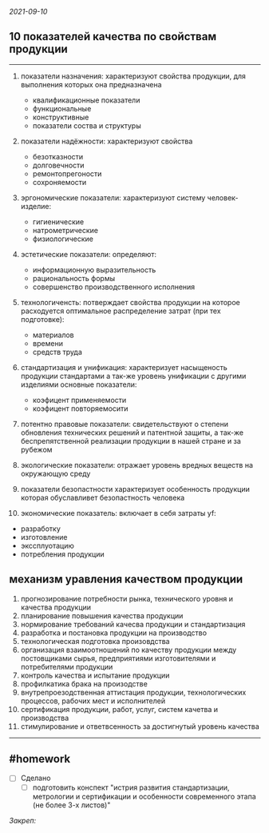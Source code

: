 *2021-09-10*

## 10 показателей качества по свойствам продукции
---

1. показатели назначения:
	характеризуют свойства продукции, для выполнения которых она предназначена
	- квалификационные показатели
	- функциональные
	- конструктивные
	- показатели соства и структуры

2. показатели надёжности:
	характеризуют свойства 
	- безотказности
	- долговечности
	- ремонтопрегоности
	- сохроняемости

3. эргономические показатели:
	характеризуют систему человек-изделие:
	- гигиенические
	- натрометрические
	- физиологические

4. эстетические показатели:
	определяют:
	- информационную выразительность
	- рациональность формы
	- совершенство производственного исполнения

5. технологиченсть:
	потверждает свойства продукции на которое расходуется оптимальное распределение затрат (при тех подготовке):
	- материалов
	- времени
	- средств труда

6. стандартизация и унификация:
	характеризует насыщеность продукции стандартами а так-же уровень унификации с другими изделиями
	основные показатели:
	- коэфицент применяемости
	- коэфицент повторяемосити

7. потентно правовые показатели:
	свидетельствуют о степени обновления технических решений и патентной защиты, а так-же беспрепятственной реализации продукции в нашей стране и за рубежом
	
8. экологические показатели:
	отражает уровень вредных веществ на окружающую среду

9. показатели безопастности
	характеризует особенность продукции которая обуславливет безопастность человека

10. экономические показатель:
	включает в себя затраты yf:
 - разработку
 - изготовление
 - экссплуотацию
 - потребления продукции

## механизм уравления качеством продукции

1. прогнозирование потребности рынка, технического уровня и качества продукции
2. планирование повышения качества продукции
3. нормирование требований качесва продукции и стандартизация
4. разработка и постановка продукции на производство
5. технологическая подготовка произовдства
6. организация взаимоотношений по качеству продукции между постовщиками сырья, предприятиями изготовителями и потребителями продукции
7. контроль качества и испытание продукции
8. профилкатика брака на произодстве
9. внутрепроезодственная аттистация продукции, технологических процессов, рабочих мест и исполнителей
10. сертификация продукции, работ, услуг, систем качетва и производства
11. стимулирование и ответвсенность за достигнутый уровень качества

---

##    #homework 

- [ ]  Сделано
	- [ ]  подготовить конспект "истрия развития стандартизации, метрологии и сертификации и особенности современного этапа (не более 3-х листов)"

_Закреп:_

